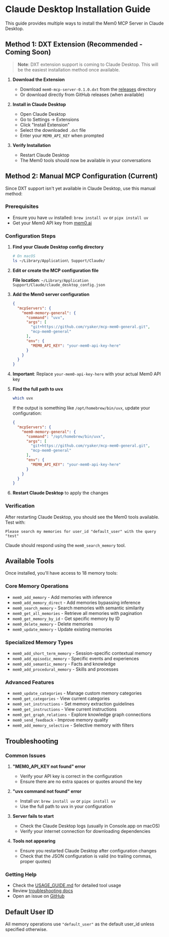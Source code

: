 # Claude Desktop Installation Guide

This guide provides multiple ways to install the Mem0 MCP Server in Claude Desktop.

## Method 1: DXT Extension (Recommended - Coming Soon)

> **Note**: DXT extension support is coming to Claude Desktop. This will be the easiest installation method once available.

1. **Download the Extension**
   - Download `mem0-mcp-server-0.1.0.dxt` from the [releases](releases/) directory
   - Or download directly from GitHub releases (when available)

2. **Install in Claude Desktop**
   - Open Claude Desktop
   - Go to Settings → Extensions
   - Click "Install Extension"
   - Select the downloaded `.dxt` file
   - Enter your `MEM0_API_KEY` when prompted

3. **Verify Installation**
   - Restart Claude Desktop
   - The Mem0 tools should now be available in your conversations

## Method 2: Manual MCP Configuration (Current)

Since DXT support isn't yet available in Claude Desktop, use this manual method:

### Prerequisites

- Ensure you have `uv` installed: `brew install uv` or `pipx install uv`
- Get your Mem0 API key from [mem0.ai](https://mem0.ai)

### Configuration Steps

1. **Find your Claude Desktop config directory**
   ```bash
   # On macOS
   ls ~/Library/Application\ Support/Claude/
   ```

2. **Edit or create the MCP configuration file**
   
   **File location**: `~/Library/Application Support/Claude/claude_desktop_config.json`

3. **Add the Mem0 server configuration**
   ```json
   {
     "mcpServers": {
       "mem0-memory-general": {
         "command": "uvx",
         "args": [
           "git+https://github.com/ryaker/mcp-mem0-general.git",
           "mcp-mem0-general"
         ],
         "env": {
           "MEM0_API_KEY": "your-mem0-api-key-here"
         }
       }
     }
   }
   ```

4. **Important**: Replace `your-mem0-api-key-here` with your actual Mem0 API key

5. **Find the full path to uvx**
   ```bash
   which uvx
   ```
   
   If the output is something like `/opt/homebrew/bin/uvx`, update your configuration:
   ```json
   {
     "mcpServers": {
       "mem0-memory-general": {
         "command": "/opt/homebrew/bin/uvx",
         "args": [
           "git+https://github.com/ryaker/mcp-mem0-general.git", 
           "mcp-mem0-general"
         ],
         "env": {
           "MEM0_API_KEY": "your-mem0-api-key-here"
         }
       }
     }
   }
   ```

6. **Restart Claude Desktop** to apply the changes

### Verification

After restarting Claude Desktop, you should see the Mem0 tools available. Test with:

```
Please search my memories for user_id "default_user" with the query "test"
```

Claude should respond using the `mem0_search_memory` tool.

## Available Tools

Once installed, you'll have access to 18 memory tools:

### Core Memory Operations
- `mem0_add_memory` - Add memories with inference
- `mem0_add_memory_direct` - Add memories bypassing inference
- `mem0_search_memory` - Search memories with semantic similarity
- `mem0_get_all_memories` - Retrieve all memories with pagination
- `mem0_get_memory_by_id` - Get specific memory by ID
- `mem0_delete_memory` - Delete memories
- `mem0_update_memory` - Update existing memories

### Specialized Memory Types
- `mem0_add_short_term_memory` - Session-specific contextual memory
- `mem0_add_episodic_memory` - Specific events and experiences
- `mem0_add_semantic_memory` - Facts and knowledge
- `mem0_add_procedural_memory` - Skills and processes

### Advanced Features
- `mem0_update_categories` - Manage custom memory categories
- `mem0_get_categories` - View current categories
- `mem0_set_instructions` - Set memory extraction guidelines  
- `mem0_get_instructions` - View current instructions
- `mem0_get_graph_relations` - Explore knowledge graph connections
- `mem0_send_feedback` - Improve memory quality
- `mem0_add_memory_selective` - Selective memory with filters

## Troubleshooting

### Common Issues

1. **"MEM0_API_KEY not found" error**
   - Verify your API key is correct in the configuration
   - Ensure there are no extra spaces or quotes around the key

2. **"uvx command not found" error**
   - Install uv: `brew install uv` or `pipx install uv`
   - Use the full path to uvx in your configuration

3. **Server fails to start**
   - Check the Claude Desktop logs (usually in Console.app on macOS)
   - Verify your internet connection for downloading dependencies

4. **Tools not appearing**
   - Ensure you restarted Claude Desktop after configuration changes
   - Check that the JSON configuration is valid (no trailing commas, proper quotes)

### Getting Help

- Check the [USAGE_GUIDE.md](USAGE_GUIDE.md) for detailed tool usage
- Review [troubleshooting docs](docs/configuration.md)
- Open an issue on [GitHub](https://github.com/ryaker/mcp-mem0-general/issues)

## Default User ID

All memory operations use `"default_user"` as the default user_id unless specified otherwise.